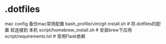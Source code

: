 # .dotfiles
mac config 
备份mac常用配置 bash_profile/vim/git
install.sh # 将.dotfiles的配置 软连接到 本机
script/homebrew_install.sh # 安装brew下应用
script/requirements.txt # 常用Flask依赖
